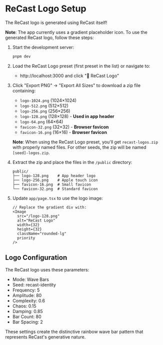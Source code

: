 # ReCast Logo Setup

The ReCast logo is generated using ReCast itself! 

**Note**: The app currently uses a gradient placeholder icon. To use the generated ReCast logo, follow these steps:

1. Start the development server:
   ```bash
   pnpm dev
   ```

2. Load the ReCast Logo preset (first preset in the list) or navigate to:
   - http://localhost:3000 and click "🎯 ReCast Logo"

3. Click "Export PNG" → "Export All Sizes" to download a zip file containing:
   - `logo-1024.png` (1024×1024)
   - `logo-512.png` (512×512)
   - `logo-256.png` (256×256)
   - `logo-128.png` (128×128) - **Used in app header**
   - `logo-64.png` (64×64)
   - `favicon-32.png` (32×32) - **Browser favicon**
   - `favicon-16.png` (16×16) - **Browser favicon**

   **Note**: When using the ReCast Logo preset, you'll get `recast-logos.zip` with properly named files. For other seeds, the zip will be named `[seed]-logos.zip`.

4. Extract the zip and place the files in the `/public` directory:
   ```
   public/
   ├── logo-128.png    # App header logo
   ├── logo-256.png    # Apple touch icon
   ├── favicon-16.png  # Small favicon
   └── favicon-32.png  # Standard favicon
   ```

5. Update `app/page.tsx` to use the logo image:
   ```tsx
   // Replace the gradient div with:
   <Image 
     src="/logo-128.png" 
     alt="ReCast Logo"
     width={32}
     height={32}
     className="rounded-lg"
     priority
   />
   ```


## Logo Configuration

The ReCast logo uses these parameters:
- Mode: Wave Bars
- Seed: recast-identity
- Frequency: 5
- Amplitude: 80
- Complexity: 0.6
- Chaos: 0.15
- Damping: 0.85
- Bar Count: 80
- Bar Spacing: 2

These settings create the distinctive rainbow wave bar pattern that represents ReCast's generative nature.